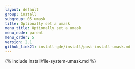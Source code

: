 ```yaml
---
layout: default
group: install
subgroup: 05_umask
title: Optionally set a umask
menu_title: Optionally set a umask
menu_node: parent
menu_order: 5
version: 2.1
github_link21: install-gde/install/post-install-umask.md
---
```



{% include install/file-system-umask.md %}
